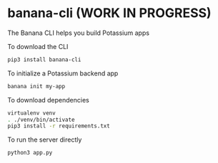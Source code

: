 # banana-cli (WORK IN PROGRESS)

The Banana CLI helps you build Potassium apps

To download the CLI

```bash
pip3 install banana-cli
```

To initialize a Potassium backend app

```bash
banana init my-app
```

To download dependencies

```bash
virtualenv venv
. ./venv/bin/activate
pip3 install -r requirements.txt
```

To run the server directly

```bash
python3 app.py
```
